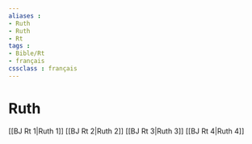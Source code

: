```yaml
---
aliases : 
- Ruth
- Ruth
- Rt
tags : 
- Bible/Rt
- français
cssclass : français
---
```


# Ruth

[[BJ Rt 1|Ruth 1]]
[[BJ Rt 2|Ruth 2]]
[[BJ Rt 3|Ruth 3]]
[[BJ Rt 4|Ruth 4]]
